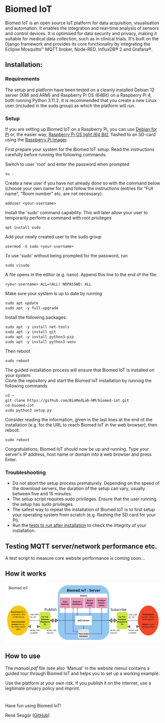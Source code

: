 # Biomed IoT

Biomed IoT is an open source IoT platform for data acquisition, visualisation and automation. It enables the integration and real-time analysis of sensors and control devices. It is optimised for data security and privacy, making it suitable for medical data collection, such as in clinical trials. It's built on the Django framework and provides its core functionality by integrating the Eclipse Mosquitto™ MQTT broker, Node-RED, InfluxDB® 2 and Grafana®.

## Installation:

### Requirements
The setup and platform have been tested on a cleanly installed Debian 12 server (X86 and ARM) and Raspberry Pi OS (64Bit) on a Raspberry Pi 4, both running Python 3.11.2. It is recommended that you create a new Linux user (included in the sudo group) as which the platform will run.

### Setup
If you are setting up Biomed IoT on a Raspberry Pi, you can use [Debian for Pi](https://raspi.debian.net) or, the easier way, [Raspberry Pi OS light (64 Bit)](https://www.raspberrypi.com/software/operating-systems/), flashed to an SD-card using the [Raspberry Pi Imager](https://www.raspberrypi.com/software/).

First prepare your system for the Biomed IoT setup. Read the instructions carefully before running the following commands:

Switch to user 'root' and enter the password when prompted
```
su -
```
Create a new user if you have not already done so with the command below (choose your own name for <your-username>) and follow the instructions (entries for "Full name", "Room number" etc. are not necessary):
```
adduser <your-username>
```
Install the 'sudo' command capability. This will later allow your user to temporarily perform a command with root privileges
```
apt install sudo
```
Add your newly created user to the sudo group
```
usermod -G sudo <your-username>
```
To use 'sudo' without being prompted for the password, run
```
sudo visudo
```
A file opens in the editor (e.g. nano). Append this line to the end of the file:
```
<your-username> ALL=(ALL) NOPASSWD: ALL
```
Make sure your system is up to date by running
```
sudo apt update
sudo apt -y full-upgrade
```
Install the following packages:
```
sudo apt -y install net-tools
sudo apt -y install git
sudo apt -y install python3-pip
sudo apt -y install python3-venv
``` 
Then reboot
```
sudo reboot
```

The guided installation process will ensure that Biomed IoT is installed on your system.  
Clone the repository and start the Biomed IoT installation by running the following commands
```
cd ~
git clone https://github.com/BioMedLab-HM/biomed-iot.git
cd biomed-iot
sudo python3 setup.py
```
Consider reading the information, given in the last lines at the end of the installation (e.g. for the URL to reach Biomed IoT in the web browser), then reboot:
``` 
sudo reboot
```
Congratulations, Biomed IoT should now be up and running. Type your server's IP address, host name or domain into a web browser and press Enter.

### Troubleshooting
- Do not abort the setup process prematurely. Depending on the speed of the download servers, the duration of the setup can vary, usually between five and 15 minutes.
- The setup script requires sudo privileges. Ensure that the user running the setup has sudo privileges.
- The safest way to repeat the installation of Biomed IoT is to first setup your operating system from scratch (e.g. flashing the SD card for your Pi).
- Run the [tests to run after installation](tests/tests_after_setup.md) to check the integrity of your installation.

## Testing MQTT server/network performance etc.
A test script to measure core website performance is coming soon...

## How it works
![Biomed IoT Schema](biomed_iot/media/biomed_iot.png "Biomed IoT Schema")

## How to use
The *manual.pdf* file (see also 'Manual' in the website menu) contains a guided tour through Biomed IoT and helps you to set up a working example.

Use the platform at your own risk. If you publish it on the internet, use a legitimate privacy policy and imprint. 

#
Have fun using Biomed IoT!  

René Sesgör ([GitHub](https://github.com/AwakeAndReady))
